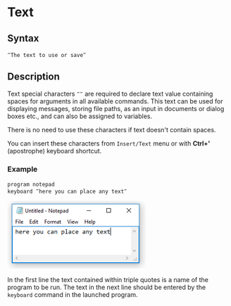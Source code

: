 # Text

## Syntax

```G1ANT
‴The text to use or save‴
```

## Description

Text special characters `‴‴` are required to declare text value containing spaces for arguments in all available commands. This text can be used for displaying messages, storing file paths, as an input in documents or dialog boxes etc., and can also be assigned to variables.

There is no need to use these characters if text doesn't contain spaces.

You can insert these characters from `Insert/Text` menu or with **Ctrl+'** (apostrophe) keyboard shortcut.

### **Example**

```G1ANT
program notepad
keyboard ‴here you can place any text‴
```

![](../../-assets/text.png)

In the first line the text contained within triple quotes is a name of the program to be run. The text in the next line should be entered by the `keyboard` command in the launched program.

